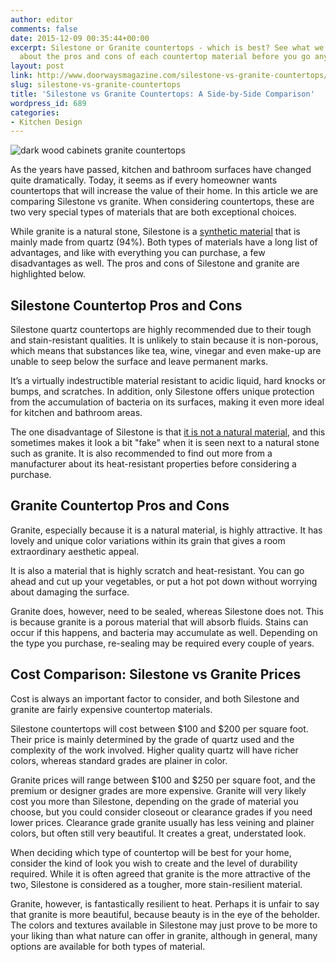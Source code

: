 ```yaml
---
author: editor
comments: false
date: 2015-12-09 00:35:44+00:00
excerpt: Silestone or Granite countertops - which is best? See what we discovered
  about the pros and cons of each countertop material before you go anywhere else.
layout: post
link: http://www.doorwaysmagazine.com/silestone-vs-granite-countertops/
slug: silestone-vs-granite-countertops
title: 'Silestone vs Granite Countertops: A Side-by-Side Comparison'
wordpress_id: 689
categories:
- Kitchen Design
---
```


![dark wood cabinets granite countertops](http://www.doorwaysmagazine.com/wp-content/uploads/dark_wood_cabinets_granite_countertops.jpg)

As the years have passed, kitchen and bathroom surfaces have changed quite dramatically. Today, it seems as if every homeowner wants countertops that will increase the value of their home. In this article we are comparing Silestone vs granite. When considering countertops, these are two very special types of materials that are both exceptional choices.

While granite is a natural stone, Silestone is a [synthetic material](http://www.silestoneusa.com/what-is-silestone/) that is mainly made from quartz (94%). Both types of materials have a long list of advantages, and like with everything you can purchase, a few disadvantages as well. The pros and cons of Silestone and granite are highlighted below. 



## Silestone Countertop Pros and Cons



Silestone quartz countertops are highly recommended due to their tough and stain-resistant qualities. It is unlikely to stain because it is non-porous, which means that substances like tea, wine, vinegar and even make-up are unable to seep below the surface and leave permanent marks. 

It’s a virtually indestructible material resistant to acidic liquid, hard knocks or bumps, and scratches. In addition, only Silestone offers unique protection from the accumulation of bacteria on its surfaces, making it even more ideal for kitchen and bathroom areas. 

The one disadvantage of Silestone is that [it is not a natural material](https://youtu.be/-Pfi2cen-wE), and this sometimes makes it look a bit "fake" when it is seen next to a natural stone such as granite. It is also recommended to find out more from a manufacturer about its heat-resistant properties before considering a purchase.



## Granite Countertop Pros and Cons



Granite, especially because it is a natural material, is highly attractive. It has lovely and unique color variations within its grain that gives a room extraordinary aesthetic appeal. 

It is also a material that is highly scratch and heat-resistant. You can go ahead and cut up your vegetables, or put a hot pot down without worrying about damaging the surface. 

Granite does, however, need to be sealed, whereas Silestone does not. This is because granite is a porous material that will absorb fluids. Stains can occur if this happens, and bacteria may accumulate as well. Depending on the type you purchase, re-sealing may be required every couple of years. 



## Cost Comparison: Silestone vs Granite Prices



Cost is always an important factor to consider, and both Silestone and granite are fairly expensive countertop materials. 

Silestone countertops will cost between $100 and $200 per square foot. Their price is mainly determined by the grade of quartz used and the complexity of the work involved. Higher quality quartz will have richer colors, whereas standard grades are plainer in color. 

Granite prices will range between $100 and $250 per square foot, and the premium or designer grades are more expensive. Granite will very likely cost you more than Silestone, depending on the grade of material you choose, but you could consider closeout or clearance grades if you need lower prices. Clearance grade granite usually has less veining and plainer colors, but often still very beautiful. It creates a great, understated look. 

When deciding which type of countertop will be best for your home, consider the kind of look you wish to create and the level of durability required. While it is often agreed that granite is the more attractive of the two, Silestone is considered as a tougher, more stain-resilient material. 

Granite, however, is fantastically resilient to heat. Perhaps it is unfair to say that granite is more beautiful, because beauty is in the eye of the beholder. The colors and textures available in Silestone may just prove to be more to your liking than what nature can offer in granite, although in general, many options are available for both types of material. 
